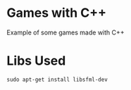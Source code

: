 # Games with C++

Example of some games made with C++


# Libs Used

    sudo apt-get install libsfml-dev

    